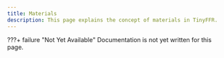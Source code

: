 ```yaml
---
title: Materials
description: This page explains the concept of materials in TinyFFR.
---
```


???+ failure "Not Yet Available"
	Documentation is not yet written for this page.